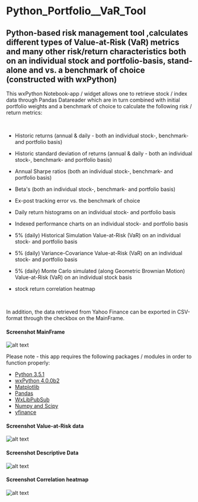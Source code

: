 # Python_Portfolio__VaR_Tool

## Python-based risk management tool ,calculates different types of Value-at-Risk (VaR) metrics and many other risk/return characteristics both on an individual stock and portfolio-basis, stand-alone and vs. a benchmark of choice (constructed with wxPython)

This wxPython Notebook-app / widget allows one to retrieve stock / index data through Pandas Datareader which are in turn combined with initial portfolio weights and a benchmark of choice to calculate the following risk / return metrics:

<br>

 - Historic returns (annual & daily - both an individual stock-, benchmark- and portfolio basis)
 - Historic standard deviation of returns (annual & daily - both an individual stock-, benchmark- and portfolio basis)
 - Annual Sharpe ratios (both an individual stock-, benchmark- and portfolio basis)
 - Beta's (both an individual stock-, benchmark- and portfolio basis)
 - Ex-post tracking error vs. the benchmark of choice
 - Daily return histograms on an individual stock- and portfolio basis
 - Indexed performance charts on an individual stock- and portfolio basis
 
 - 5% (daily) Historical Simulation Value-at-Risk (VaR) on an individual stock- and portfolio basis
 - 5% (daily) Variance-Covariance Value-at-Risk (VaR) on an individual stock- and portfolio basis
 - 5% (daily) Monte Carlo simulated (along Geometric Brownian Motion) Value-at-Risk (VaR) on an individual stock basis

 - stock return correlation heatmap
 <br>
 
In addition, the data retrieved from Yahoo Finance can be exported in CSV-format through the checkbox on the MainFrame.

#### Screenshot MainFrame
![alt text](https://github.com/Weesper1985/Python_Portfolio__VaR_Tool/blob/master/Main3.png)

Please note - this app requires the following packages / modules in order to function properly:

- [Python 3.5.1](https://www.python.org/downloads/release/python-351/)
- [wxPython 4.0.0b2](https://www.wxpython.org/pages/downloads/)
- [Matplotlib](https://matplotlib.org/)
- [Pandas](https://pandas.pydata.org/)
- [WxLibPubSub](https://wiki.wxpython.org/WxLibPubSub)
- [Numpy and Scipy](https://docs.scipy.org/doc/)
- [yfinance](https://pypi.org/project/yfinance/)

#### Screenshot Value-at-Risk data
![alt text](https://github.com/Weesper1985/Python_Portfolio__VaR_Tool/blob/master/Tab22.png)

#### Screenshot Descriptive Data
![alt text](https://github.com/Weesper1985/Python_Portfolio__VaR_Tool/blob/master/Tab11.png)

#### Screenshot Correlation heatmap
![alt text](https://github.com/Weesper1985/Python_Portfolio__VaR_Tool/blob/master/Tab33.png)

